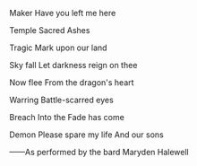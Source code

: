 Maker
Have you left me here

Temple
Sacred Ashes

Tragic
Mark upon our land

Sky fall
Let darkness reign on thee

Now flee
From the dragon's heart

Warring
Battle-scarred eyes

Breach
Into the Fade has come

Demon
Please spare my life
And our sons

——As performed by the bard Maryden Halewell

